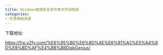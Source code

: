 ```yaml
---
title: Windows数据恢复软件单文件绿色版
categories:
- 珍贵稀缺资源
---
```




下载地址:

https://frp.v2fy.com/%E6%95%B0%E6%8D%AE%E6%81%A2%E5%A4%8D%E8%BD%AF%E4%BB%B6DiskGenius/






